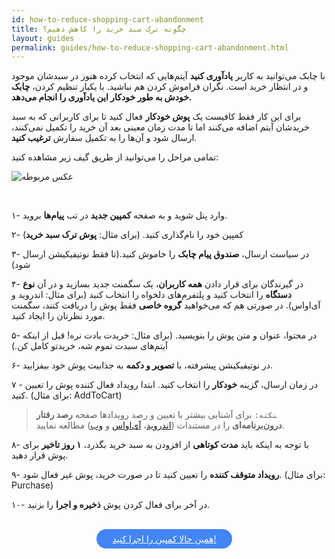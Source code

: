 ```yaml
---
id: how-to-reduce-shopping-cart-abandonment
title: چگونه ترک سبد خرید را کاهش دهیم؟
layout: guides
permalink: guides/how-to-reduce-shopping-cart-abandonment.html
---
```


 با چابک می‌توانید به کاربر **یادآوری کنید** آیتم‌هایی که انتخاب کرده هنوز در سبدشان موجود و در انتظار خرید است. نگران فراموش کردن هم نباشید. با یکبار تنظیم کردن، **چابک خودش به طور خودکار این یادآوری را انجام می‌دهد.**


 برای این کار فقط کافیست یک **پوش خودکار** فعال کنید تا برای کاربرانی که به سبد خریدشان آیتم اضافه می‌کنند اما تا مدت زمان معینی بعد آن خرید را تکمیل نمی‌کنند، ارسال شود و آن‌ها را به تکمیل سفارش **ترغیب کنید**.


تمامی مراحل را می‌توانید از طریق گیف زیر مشاهده کنید:

 ![عکس مربوطه](http://uupload.ir/files/xsoy_automated-push.gif)

<br>


۱- وارد پنل شوید و به صفحه **کمپین جدید** در تب **پیام‌ها** بروید.

۲- کمپین خود را نام‌گذاری کنید. (برای مثال: **پوش ترک سبد خرید**)

۳- در سیاست ارسال، **صندوق پیام چابک** را خاموش کنید.(تا فقط نوتیفیکیشن ارسال شود)

۴- در گیرندگان برای قرار دادن **همه کاربران**، یک سگمنت جدید بسازید و در آن **نوع دستگاه** را انتخاب کنید و پلتفرم‌های دلخواه را انتخاب کنید (برای مثال: اندروید و آی‌او‌اس). در صورتی هم که می‌خواهید **گروه خاصی** فقط پوش را دریافت کنند، سگمنت مورد نظرتان را ایجاد کنید.

۵- در محتوا، عنوان و متن پوش را بنویسید. (برای مثال: خریدت یادت نره! قبل از اینکه آیتم‌های سبدت تموم شه، خریدتو کامل کن.)

۶- در نوتیفیکیشن پیشرفته، با **تصویر و دکمه** به جذابیت پوش خود بیفزایید.

۷ - در زمان ارسال، گزینه **خودکار** را انتخاب کنید. ابتدا رویداد فعال کننده پوش را تعیین کنید. (برای مثال: AddToCart)

> ‍‍‍`نکته:` برای آشنایی بیشتر با تعیین و رصد رویدادها صفحه **رصد رفتار درون‌برنامه‌ای** را در مستندات ([اندروید](https://doc.chabok.io/android/behavior-tracking.html)، [آی‌اواس](https://doc.chabok.io/ios/behavior-tracking.html) و [وب](https://doc.chabok.io/javascript/behavior-tracking.html))  مطالعه نمایید.

۸- با توجه به اینکه باید **مدت کوتاهی** از افزودن به سبد خرید بگذرد، **۱ روز تاخیر** برای پوش قرار دهید. 

۹- **رویداد متوقف کننده** را تعیین کنید تا در صورت خرید، پوش غیر فعال شود. (برای مثال: Purchase)

۱۰- در آخر برای فعال کردن پوش **ذخیره و اجرا** را بزنید.

<br>

<div align="center">   
    <a style="display: inline-block; text-align: center; border-radius: 40px; background: #4285f4; color: white !important; padding: 7px 25px; margin-right: 15px; cursor: pointer; transition: all 0.25s ease;" href="https://sandbox.push.adpdigital.com/front/users/composer">همین حالا کمپین را اجرا کنید!</a>
</div>
